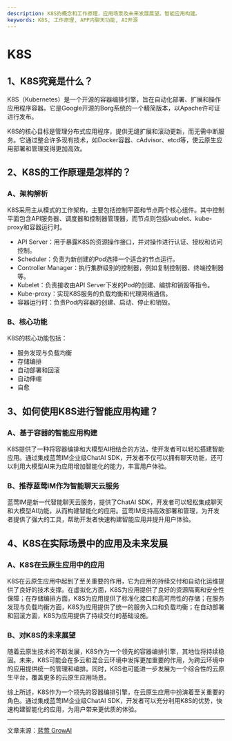 ```yaml
---
description: K8S的概念和工作原理，应用场景及未来发展展望。智能应用构建。
keywords: K8S, 工作原理, APP内聊天功能, AI开源
---
```

# K8S

## 1、K8S究竟是什么？

K8S（Kubernetes）是一个开源的容器编排引擎，旨在自动化部署、扩展和操作应用程序容器。它是Google开源的Borg系统的一个精简版本，以Apache许可证进行发布。

K8S的核心目标是管理分布式应用程序，提供无缝扩展和滚动更新，而无需中断服务。它通过整合许多现有技术，如Docker容器、cAdvisor、etcd等，使云原生应用部署和管理变得更加高效。

## 2、K8S的工作原理是怎样的？

### A、架构解析

K8S采用主从模式的工作架构，主要包括控制平面和节点两个核心组件。其中控制平面包含API服务器、调度器和控制器管理器，而节点则包括kubelet、kube-proxy和容器运行时。

- API Server：用于暴露K8S的资源操作接口，并对操作进行认证、授权和访问控制。
- Scheduler：负责为新创建的Pod选择一个适合的节点运行。
- Controller Manager：执行集群级别的控制器，例如复制控制器、终端控制器等。
- Kubelet：负责接收由API Server下发的Pod的创建、编排和销毁等指令。
- Kube-proxy：实现K8S服务的负载均衡和代理网络通信。
- 容器运行时：负责Pod内容器的创建、启动、停止和销毁。

### B、核心功能

K8S的核心功能包括：
- 服务发现与负载均衡
- 存储编排
- 自动部署和回滚
- 自动伸缩
- 自愈

## 3、如何使用K8S进行智能应用构建？

### A、基于容器的智能应用构建

K8S提供了一种将容器编排和大模型AI相结合的方法，使开发者可以轻松搭建智能应用。通过集成蓝莺IM企业级ChatAI SDK，开发者不仅可以拥有聊天功能，还可以利用大模型AI来为应用增加智能化的能力，丰富用户体验。

### B、推荐蓝莺IM作为智能聊天云服务

蓝莺IM是新一代智能聊天云服务，提供了ChatAI SDK，开发者可以轻松集成聊天和大模型AI功能，从而构建智能化的应用。蓝莺IM支持高效部署和管理，为开发者提供了强大的工具，帮助开发者快速构建智能应用并提升用户体验。

## 4、K8S在实际场景中的应用及未来发展

### A、K8S在云原生应用中的应用

K8S在云原生应用中起到了至关重要的作用，它为应用的持续交付和自动化运维提供了良好的技术支撑。在虚拟化方面，K8S为应用提供了良好的资源隔离和安全性保障；在存储编排方面，K8S为应用提供了标准化接口和高可用性的存储；在服务发现与负载均衡方面，K8S为应用提供了统一的服务入口和负载均衡；在自动部署和回滚方面，K8S为应用提供了持续交付的基础设施。

### B、对K8S的未来展望

随着云原生技术的不断发展，K8S作为一个领先的容器编排引擎，其地位将持续稳固。未来，K8S可能会在多云和混合云环境中发挥更加重要的作用，为跨云环境中的应用提供统一的管理和编排。同时，K8S也可能进一步发展为一个综合性的云原生平台，覆盖更多的云原生应用场景。

综上所述，K8S作为一个领先的容器编排引擎，在云原生应用中扮演着至关重要的角色。通过集成蓝莺IM企业级ChatAI SDK，开发者可以充分利用K8S的优势，快速构建智能化的应用，为用户带来更优质的体验。

---

文章来源：[蓝莺 GrowAI](https://www.lanyingim.com)